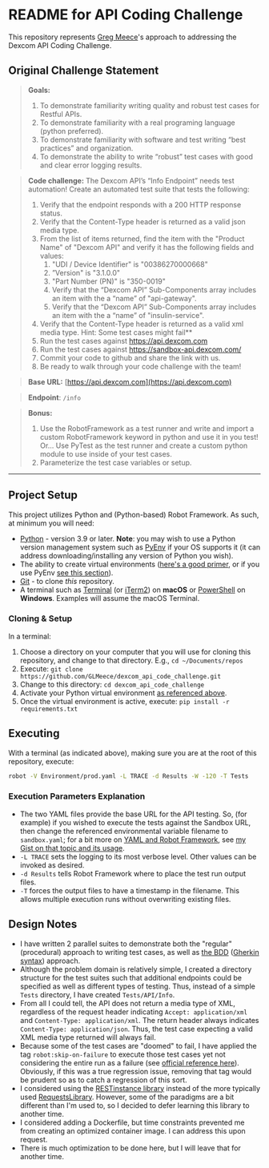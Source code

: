 # README for API Coding Challenge

This repository represents [Greg Meece](mailto:glmeece@gmail.com)'s approach to addressing the Dexcom API Coding Challenge. 

## Original Challenge Statement

> **Goals:**
> 1. To demonstrate familiarity writing quality and robust test cases for Restful APIs.
> 2. To demonstrate familiarity with a real programing language (python preferred).
> 3. To demonstrate familiarity with software and test writing “best practices” and organization.
> 4. To demonstrate the ability to write “robust” test cases with good and clear error logging results.

> **Code challenge:**
> The Dexcom API’s “Info Endpoint” needs test automation! Create an automated test suite that tests the following:
> 1. Verify that the endpoint responds with a 200 HTTP response status.
> 2. Verify that the Content-Type header is returned as a valid json media type.
> 3. From the list of items returned, find the item with the "Product Name" of "Dexcom API" and verify it has the following fields and values:
>    1. "UDI / Device Identifier" is "00386270000668"
>    2. ”Version" is "3.1.0.0"
>    3. "Part Number (PN)" is "350-0019"
>    4. Verify that the “Dexcom API” Sub-Components array includes an item with the a “name” of "api-gateway".
>    5. Verify that the “Dexcom API” Sub-Components array includes an item with the a “name” of "insulin-service".
> 4. Verify that the Content-Type header is returned as a valid xml media type.
>     Hint: Some test cases might fail**
> 5. Run the test cases against https://api.dexcom.com
> 6. Run the test cases against https://sandbox-api.dexcom.com/
> 7. Commit your code to github and share the link with us.
> 8. Be ready to walk through your code challenge with the team!

> **Base URL:** [https://api.dexcom.com](https://api.dexcom.com)

> **Endpoint**: `/info`

> **Bonus:**
> 1. Use the RobotFramework as a test runner and write and import a custom RobotFramework keyword in python and use it in you test!
>    Or…
>    Use PyTest as the test runner and create a custom python module to use inside of your test cases.
> 2. Parameterize the test case variables or setup.

---

## Project Setup

This project utilizes Python and (Python-based) Robot Framework. As such, at minimum you will need:

- [Python](https://www.python.org/downloads/) - version 3.9 or later. **Note**: you may wish to use a Python version management system such as [PyEnv](https://github.com/pyenv/pyenv#simple-python-version-management-pyenv) if your OS supports it (it can address downloading/installing any version of Python you wish).
- The ability to create virtual environments ([here's a good primer](https://realpython.com/python-virtual-environments-a-primer/), or if you use PyEnv [see this section](https://realpython.com/intro-to-pyenv/#virtual-environments-and-pyenv)).
- [Git](https://git-scm.com/downloads) - to clone _this_ repository.
- A terminal such as [Terminal](https://support.apple.com/guide/terminal/welcome/mac) (or [iTerm2](https://iterm2.com/)) on **macOS** or [PowerShell](https://learn.microsoft.com/en-us/powershell/) on **Windows**. Examples will assume the macOS Terminal.

### Cloning & Setup

In a terminal:

1. Choose a directory on your computer that you will use for cloning this repository, and change to that directory. E.g., `cd ~/Documents/repos`
2. Execute: `git clone https://github.com/GLMeece/dexcom_api_code_challenge.git`
3. Change to this directory: `cd dexcom_api_code_challenge`
3. Activate your Python virtual environment [as referenced above](#project-setup).
4. Once the virtual environment is active, execute: `pip install -r requirements.txt`

## Executing

With a terminal (as indicated above), making sure you are at the root of this repository, execute: 

```bash
robot -V Environment/prod.yaml -L TRACE -d Results -W -120 -T Tests
```

### Execution Parameters Explanation

  - The two YAML files provide the base URL for the API testing. So, (for example) if you wished to execute the tests against the Sandbox URL, then change the referenced environmental variable filename to `sandbox.yaml`; for a bit more on [YAML and Robot Framework](https://robotframework.org/robotframework/latest/RobotFrameworkUserGuide.html#variable-file-as-yaml), see [my Gist on that topic and its usage](https://gist.github.com/GLMeece/79954b3ea2f8efa5f3ed5c2bd6a267b8).
  - `-L TRACE` sets the logging to its most verbose level. Other values can be invoked as desired.
  - `-d Results` tells Robot Framework where to place the test run output files.
  - `-T` forces the output files to have a timestamp in the filename. This allows multiple execution runs without overwriting existing files.

## Design Notes

- I have written 2 parallel suites to demonstrate both the "regular" (procedural) approach to writing test cases, as well as [the BDD](https://robotframework.org/robotframework/latest/RobotFrameworkUserGuide.html#behavior-driven-style) ([Gherkin syntax](https://docs.behat.org/en/v2.5/guides/1.gherkin.html#gherkin-syntax)) approach.
- Although the problem domain is relatively simple, I created a directory structure for the test suites such that additional endpoints could be specified as well as different types of testing. Thus, instead of a simple `Tests` directory, I have created `Tests/API/Info`.
- From all I could tell, the API does not return a media type of XML, regardless of the request header indicating `Accept: application/xml` and `Content-Type: application/xml`. The return header always indicates `Content-Type: application/json`. Thus, the test case expecting a valid XML media type returned will always fail.
- Because some of the test cases are "doomed" to fail, I have applied the tag `robot:skip-on-failure` to execute those test cases yet not considering the entire run as a failure (see [official reference here](https://robotframework.org/robotframework/latest/RobotFrameworkUserGuide.html#automatically-skipping-failed-tests)). Obviously, if this was a true regression issue, removing that tag would be prudent so as to catch a regression of this sort.
- I considered using the [RESTinstance library](https://pypi.org/project/RESTinstance/) instead of the more typically used [RequestsLibrary](https://github.com/MarketSquare/robotframework-requests#readme). However, some of the paradigms are a bit different than I'm used to, so I decided to defer learning this library to another time.
- I considered adding a Dockerfile, but time constraints prevented me from creating an optimized container image. I can address this upon request.
- There is much optimization to be done here, but I will leave that for another time.
